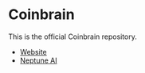 # Coinbrain
This is the official Coinbrain repository.
* [Website](https://coinbrain.herokuapp.com/)
* [Neptune AI](https://app.neptune.ai/)
